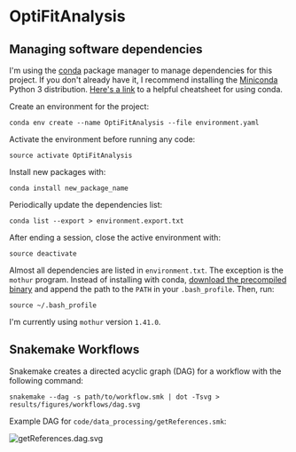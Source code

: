 # OptiFitAnalysis

## Managing software dependencies

I'm using the [conda](https://conda.io/docs/) package manager to manage dependencies for this project. If you don't already have it, I recommend installing the [Miniconda](https://conda.io/miniconda.html) Python 3 distribution. [Here's a link](https://conda.io/docs/_downloads/conda-cheatsheet.pdf) to a helpful cheatsheet for using conda.

Create an environment for the project:
```
conda env create --name OptiFitAnalysis --file environment.yaml
```

Activate the environment before running any code:
```
source activate OptiFitAnalysis
```

Install new packages with:
```
conda install new_package_name
```

Periodically update the dependencies list:
```
conda list --export > environment.export.txt
```

After ending a session, close the active environment with:
```
source deactivate
```

Almost all dependencies are listed in `environment.txt`. The exception is  the `mothur` program. Instead of installing with conda, [download the precompiled binary](https://github.com/mothur/mothur/releases) and append the path to the `PATH` in your `.bash_profile`. Then, run:

```
source ~/.bash_profile
```
I'm currently using `mothur` version `1.41.0`.

## Snakemake Workflows

Snakemake creates a directed acyclic graph (DAG) for a workflow with the following command:
```
snakemake --dag -s path/to/workflow.smk | dot -Tsvg > results/figures/workflows/dag.svg
```

Example DAG for `code/data_processing/getReferences.smk`:

![getReferences.dag.svg](https://github.com/SchlossLab/OptiFitAnalysis/blob/snakemake/results/figures/workflows/getReferences.dag.svg)
